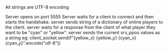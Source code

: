 All strings are UTF-8 encoding

Server opens on port 5555
Server waits for a client to connect and then starts the handshake.
server sends string of a dictionary of online players to the client.
server waits for a response from the client of what player they want to be "cyan" or "yellow".
server sends the current srv_ppos values as a string eg:
client_socket.send(f"{yellow_x} {yellow_y} {cyan_x} {cyan_y}".encode("utf-8"))